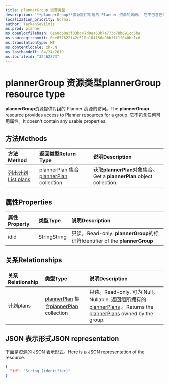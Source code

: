 ```yaml
---
title: plannerGroup 资源类型
description: '**plannerGroup**资源提供对组的 Planner 资源的访问。 它不包含任何可用属性。'
localization_priority: Normal
author: TarkanSevilmis
ms.prod: planner
ms.openlocfilehash: 6e60db0a3f33bc47d0ea63b7a773b7bb691cd5be
ms.sourcegitcommit: 0ce657622f42c510a104156a96bf1f1f040bc1cd
ms.translationtype: MT
ms.contentlocale: zh-CN
ms.lasthandoff: 04/24/2019
ms.locfileid: "32462373"
---
```

# <a name="plannergroup-resource-type"></a><span data-ttu-id="b193c-104">plannerGroup 资源类型</span><span class="sxs-lookup"><span data-stu-id="b193c-104">plannerGroup resource type</span></span>

<span data-ttu-id="b193c-105">**plannerGroup**资源提供对[组](group.md)的 Planner 资源的访问。</span><span class="sxs-lookup"><span data-stu-id="b193c-105">The **plannerGroup** resource provides access to Planner resources for a [group](group.md).</span></span> <span data-ttu-id="b193c-106">它不包含任何可用属性。</span><span class="sxs-lookup"><span data-stu-id="b193c-106">It doesn't contain any usable properties.</span></span>

## <a name="methods"></a><span data-ttu-id="b193c-107">方法</span><span class="sxs-lookup"><span data-stu-id="b193c-107">Methods</span></span>

| <span data-ttu-id="b193c-108">方法</span><span class="sxs-lookup"><span data-stu-id="b193c-108">Method</span></span>           | <span data-ttu-id="b193c-109">返回类型</span><span class="sxs-lookup"><span data-stu-id="b193c-109">Return Type</span></span>    |<span data-ttu-id="b193c-110">说明</span><span class="sxs-lookup"><span data-stu-id="b193c-110">Description</span></span>|
|:---------------|:--------|:----------|
|[<span data-ttu-id="b193c-111">列出计划</span><span class="sxs-lookup"><span data-stu-id="b193c-111">List plans</span></span>](../api/plannergroup-list-plans.md) |<span data-ttu-id="b193c-112">[plannerPlan](plannerplan.md) 集合</span><span class="sxs-lookup"><span data-stu-id="b193c-112">[plannerPlan](plannerplan.md) collection</span></span>| <span data-ttu-id="b193c-113">获取**plannerPlan**对象集合。</span><span class="sxs-lookup"><span data-stu-id="b193c-113">Get a **plannerPlan** object collection.</span></span>|

## <a name="properties"></a><span data-ttu-id="b193c-114">属性</span><span class="sxs-lookup"><span data-stu-id="b193c-114">Properties</span></span>
| <span data-ttu-id="b193c-115">属性</span><span class="sxs-lookup"><span data-stu-id="b193c-115">Property</span></span>     | <span data-ttu-id="b193c-116">类型</span><span class="sxs-lookup"><span data-stu-id="b193c-116">Type</span></span>   |<span data-ttu-id="b193c-117">说明</span><span class="sxs-lookup"><span data-stu-id="b193c-117">Description</span></span>|
|:---------------|:--------|:----------|
|<span data-ttu-id="b193c-118">id</span><span class="sxs-lookup"><span data-stu-id="b193c-118">id</span></span>|<span data-ttu-id="b193c-119">String</span><span class="sxs-lookup"><span data-stu-id="b193c-119">String</span></span>| <span data-ttu-id="b193c-120">只读。</span><span class="sxs-lookup"><span data-stu-id="b193c-120">Read-only.</span></span> <span data-ttu-id="b193c-121">**plannerGroup**的标识符</span><span class="sxs-lookup"><span data-stu-id="b193c-121">Identifier of the **plannerGroup**</span></span>|

## <a name="relationships"></a><span data-ttu-id="b193c-122">关系</span><span class="sxs-lookup"><span data-stu-id="b193c-122">Relationships</span></span>
| <span data-ttu-id="b193c-123">关系</span><span class="sxs-lookup"><span data-stu-id="b193c-123">Relationship</span></span> | <span data-ttu-id="b193c-124">类型</span><span class="sxs-lookup"><span data-stu-id="b193c-124">Type</span></span>   |<span data-ttu-id="b193c-125">说明</span><span class="sxs-lookup"><span data-stu-id="b193c-125">Description</span></span>|
|:---------------|:--------|:----------|
|<span data-ttu-id="b193c-126">计划</span><span class="sxs-lookup"><span data-stu-id="b193c-126">plans</span></span>|<span data-ttu-id="b193c-127">[plannerPlan](plannerplan.md) 集合</span><span class="sxs-lookup"><span data-stu-id="b193c-127">[plannerPlan](plannerplan.md) collection</span></span>| <span data-ttu-id="b193c-128">只读。</span><span class="sxs-lookup"><span data-stu-id="b193c-128">Read-only.</span></span> <span data-ttu-id="b193c-129">可为 Null。</span><span class="sxs-lookup"><span data-stu-id="b193c-129">Nullable.</span></span> <span data-ttu-id="b193c-130">返回组所拥有的[plannerPlans](plannerplan.md) 。</span><span class="sxs-lookup"><span data-stu-id="b193c-130">Returns the [plannerPlans](plannerplan.md) owned by the group.</span></span>|

## <a name="json-representation"></a><span data-ttu-id="b193c-131">JSON 表示形式</span><span class="sxs-lookup"><span data-stu-id="b193c-131">JSON representation</span></span>
<span data-ttu-id="b193c-132">下面是资源的 JSON 表示形式。</span><span class="sxs-lookup"><span data-stu-id="b193c-132">Here is a JSON representation of the resource.</span></span>

<!-- {
  "blockType": "resource",
  "baseType": "microsoft.graph.entity",
  "optionalProperties": [

  ],
  "@odata.type": "microsoft.graph.plannerGroup"
}-->

```json
{
  "id": "String (identifier)"
}

```

<!-- uuid: 8fcb5dbc-d5aa-4681-8e31-b001d5168d79
2015-10-25 14:57:30 UTC -->
<!-- {
  "type": "#page.annotation",
  "description": "plannerGroup resource",
  "keywords": "",
  "section": "documentation",
  "tocPath": ""
}-->
